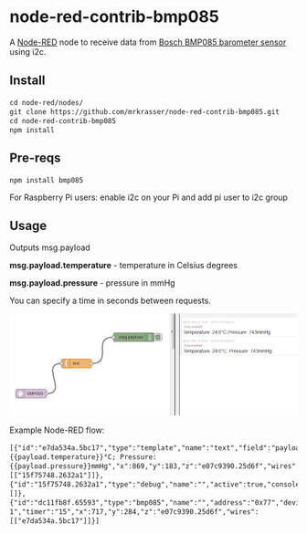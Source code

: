 node-red-contrib-bmp085
=====================

A <a href="http://nodered.org" target="_new">Node-RED</a> node to receive data from [Bosch BMP085 barometer sensor](http://www.adafruit.com/products/391) using i2c.

Install
-------

	cd node-red/nodes/
	git clone https://github.com/mrkrasser/node-red-contrib-bmp085.git
	cd node-red-contrib-bmp085
	npm install


Pre-reqs
--------

	npm install bmp085	

For Raspberry Pi users: enable i2c on your Pi and add pi user to i2c group


Usage
-----

Outputs msg.payload

**msg.payload.temperature** - temperature in Celsius degrees

**msg.payload.pressure** - pressure in mmHg

You can specify a time in seconds between requests.

![](example/node-red-bmp085-flow.png)

Example Node-RED flow:

	[{"id":"e7da534a.5bc17","type":"template","name":"text","field":"payload","template":"Temperature: {{payload.temperature}}°C; Pressure: {{payload.pressure}}mmHg","x":869,"y":183,"z":"e07c9390.25d6f","wires":[["15f75748.2632a1"]]},{"id":"15f75748.2632a1","type":"debug","name":"","active":true,"console":"false","complete":"payload","x":1061,"y":95,"z":"e07c9390.25d6f","wires":[]},{"id":"dc11fb8f.65593","type":"bmp085","name":"","address":"0x77","device":"/dev/i2c-1","timer":"15","x":717,"y":284,"z":"e07c9390.25d6f","wires":[["e7da534a.5bc17"]]}]
